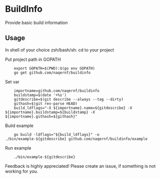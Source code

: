 # BuildInfo
Provide basic build information


## Usage
In shell of your choice zsh/bash/sh:
cd to your project

Put project path in GOPATH

        export GOPATH=$(PWD):$(go env GOPATH)
        go get github.com/naqernf/buildinfo

Set var

        importname=github.com/naqernf/buildinfo
        buildstamp=$(date '+%s')
        gitdescribe=$(git describe --always --tag --dirty)
        githash=$(git rev-parse HEAD)
        build_ldflags="-X ${importname}.name=${gitdescribe} -X ${importname}.buildstamp=${buildstamp} -X ${importname}.githash=${githash}"

Build example

        go build -ldflags="${build_ldflags}" -o ./bin/example-${gitdescribe} github.com/naqernf/buildinfo/example

Run example

        ./bin/example-${gitdescribe}


Feedback is highly appreciated!
Please create an issue, if something is not working for you.
